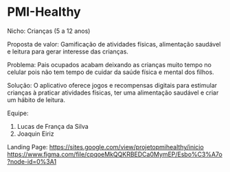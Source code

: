 # PMI-Healthy

Nicho: Crianças (5 a 12 anos)

Proposta de valor: Gamificação de atividades físicas, alimentação saudável e leitura para gerar interesse das crianças.

Problema: Pais ocupados acabam deixando as crianças muito tempo no celular pois não tem tempo de cuidar da saúde física e mental dos filhos.

Solução: O aplicativo oferece jogos e recompensas digitais para estimular crianças à praticar atividades físicas, ter uma alimentação saudável e criar um hábito de leitura.

Equipe:

1. Lucas de França da Silva
2. Joaquin Eiriz

Landing Page: https://sites.google.com/view/projetopmihealthy/inicio
https://www.figma.com/file/cpqoeMkQQKRBEDCa0MymEP/Esbo%C3%A7o?node-id=0%3A1
